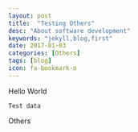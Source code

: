 ```yaml
---
layout: post
title:  "Testing Others"
desc: "About software development"
keywords: "jekyll,blog,first"
date: 2017-01-03
categories: [Others]
tags: [blog]
icon: fa-bookmark-o
---
```


Hello World

```
Test data
```
Others
